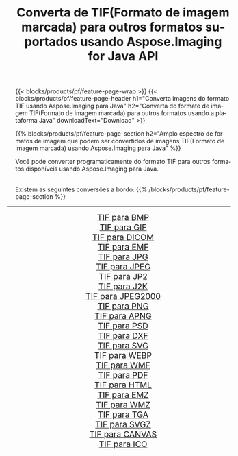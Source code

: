 ﻿---
title: Converta de TIF(Formato de imagem marcada) para outros formatos suportados usando Aspose.Imaging for Java API 
weight: 3920
url: /pt/java/conversion/from/tif/ 
lang: pt
langdirlevel: 2
locales: zh-hans,ja,it,ru,de,es,fr,nl,id,lt,pl,pt,vi,tr,ko,zh-hant,ar,hi,th,sv,cs,uk,he
description: Aspose.Imaging pode converter facilmente de TIF(Formato de imagem marcada) para outros formatos usando a plataforma Java
---

{{< blocks/products/pf/feature-page-wrap >}}
{{< blocks/products/pf/feature-page-header h1="Converta imagens do formato TIF usando Aspose.Imaging para Java" h2="Converta do formato de imagem TIF(Formato de imagem marcada) para outros formatos usando a plataforma Java" downloadText="Download" >}}


{{% blocks/products/pf/feature-page-section  h2="Amplo espectro de formatos de imagem que podem ser convertidos de imagens TIF(Formato de imagem marcada) usando Aspose.Imaging para Java" %}}
<p align=justify>Você pode converter programaticamente do formato TIF para outros formatos disponíveis usando
Aspose.Imaging para Java. </p>
<br/>
Existem as seguintes conversões a bordo:
{{% /blocks/products/pf/feature-page-section %}}
<div class="container-fluid productfamilypage bg-gray">
    <div class="convertypes bg-gray agp-content section">
        <div class="container">
		<hr style="margin-left:-20px;"/>
		<div class="row other-converters" style="gap: 10px;font-size: 19px;text-align:center;">
		    <div class='col-md-2 other-converter remove-lp remove-rp'><a href="/imaging/pt/java/conversion/tif-to-bmp/" style="padding:15px;">TIF para BMP</a></div><div class='col-md-2 other-converter remove-lp remove-rp'><a href="/imaging/pt/java/conversion/tif-to-gif/" style="padding:15px;">TIF para GIF</a></div><div class='col-md-2 other-converter remove-lp remove-rp'><a href="/imaging/pt/java/conversion/tif-to-dicom/" style="padding:15px;">TIF para DICOM</a></div><div class='col-md-2 other-converter remove-lp remove-rp'><a href="/imaging/pt/java/conversion/tif-to-emf/" style="padding:15px;">TIF para EMF</a></div><div class='col-md-2 other-converter remove-lp remove-rp'><a href="/imaging/pt/java/conversion/tif-to-jpg/" style="padding:15px;">TIF para JPG</a></div><div class='col-md-2 other-converter remove-lp remove-rp'><a href="/imaging/pt/java/conversion/tif-to-jpeg/" style="padding:15px;">TIF para JPEG</a></div><div class='col-md-2 other-converter remove-lp remove-rp'><a href="/imaging/pt/java/conversion/tif-to-jp2/" style="padding:15px;">TIF para JP2</a></div><div class='col-md-2 other-converter remove-lp remove-rp'><a href="/imaging/pt/java/conversion/tif-to-j2k/" style="padding:15px;">TIF para J2K</a></div><div class='col-md-2 other-converter remove-lp remove-rp'><a href="/imaging/pt/java/conversion/tif-to-jpeg2000/" style="padding:15px;">TIF para JPEG2000</a></div><div class='col-md-2 other-converter remove-lp remove-rp'><a href="/imaging/pt/java/conversion/tif-to-png/" style="padding:15px;">TIF para PNG</a></div><div class='col-md-2 other-converter remove-lp remove-rp'><a href="/imaging/pt/java/conversion/tif-to-apng/" style="padding:15px;">TIF para APNG</a></div><div class='col-md-2 other-converter remove-lp remove-rp'><a href="/imaging/pt/java/conversion/tif-to-psd/" style="padding:15px;">TIF para PSD</a></div><div class='col-md-2 other-converter remove-lp remove-rp'><a href="/imaging/pt/java/conversion/tif-to-dxf/" style="padding:15px;">TIF para DXF</a></div><div class='col-md-2 other-converter remove-lp remove-rp'><a href="/imaging/pt/java/conversion/tif-to-svg/" style="padding:15px;">TIF para SVG</a></div><div class='col-md-2 other-converter remove-lp remove-rp'><a href="/imaging/pt/java/conversion/tif-to-webp/" style="padding:15px;">TIF para WEBP</a></div><div class='col-md-2 other-converter remove-lp remove-rp'><a href="/imaging/pt/java/conversion/tif-to-wmf/" style="padding:15px;">TIF para WMF</a></div><div class='col-md-2 other-converter remove-lp remove-rp'><a href="/imaging/pt/java/conversion/tif-to-pdf/" style="padding:15px;">TIF para PDF</a></div><div class='col-md-2 other-converter remove-lp remove-rp'><a href="/imaging/pt/java/conversion/tif-to-html/" style="padding:15px;">TIF para HTML</a></div><div class='col-md-2 other-converter remove-lp remove-rp'><a href="/imaging/pt/java/conversion/tif-to-emz/" style="padding:15px;">TIF para EMZ</a></div><div class='col-md-2 other-converter remove-lp remove-rp'><a href="/imaging/pt/java/conversion/tif-to-wmz/" style="padding:15px;">TIF para WMZ</a></div><div class='col-md-2 other-converter remove-lp remove-rp'><a href="/imaging/pt/java/conversion/tif-to-tga/" style="padding:15px;">TIF para TGA</a></div><div class='col-md-2 other-converter remove-lp remove-rp'><a href="/imaging/pt/java/conversion/tif-to-svgz/" style="padding:15px;">TIF para SVGZ</a></div><div class='col-md-2 other-converter remove-lp remove-rp'><a href="/imaging/pt/java/conversion/tif-to-canvas/" style="padding:15px;">TIF para CANVAS</a></div><div class='col-md-2 other-converter remove-lp remove-rp'><a href="/imaging/pt/java/conversion/tif-to-ico/" style="padding:15px;">TIF para ICO</a></div>
                </div>
        </div>
    </div>
</div>
<br/>


